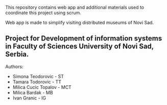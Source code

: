 This repository contains web app and additional materials used to coordinate this project using scrum.

Web app is made to simplify visiting distributed museums of Novi Sad.


Project for Development of information systems in Faculty of Sciences University of Novi Sad, Serbia.
-- 
Authors:
- Simona Teodorovic - ST
- Tamara Todorovic - TT
- Milica Cucic Topalov - MCT
- Milica Bardak - MB
- Ivan Granic - IG
